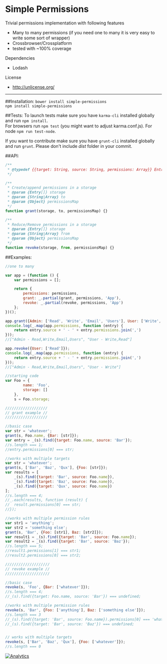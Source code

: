 # Simple Permissions
Trivial permissions implementation with following features
- Many to many permissions (if you need one to many it is very easy to write some sort of wrapper)
- Crossbrowser/Crossplatform
- tested with ~100% coverage

Dependencies
- Lodash

License
- http://unlicense.org/

________
##Installation:
`bower install simple-permissions`  
`npm install simple-permissions`

##Tests:
To launch tests make sure you have `karma-cli` installed globally and run `npm install`.  
For browsers run `npm test` (you might want to adjust karma.conf.js). For node `npm run test-node`.

If you want to contribute make sure you have `grunt-cli` installed globally and run `grunt`. Please don't include _dist_ folder in your commit.

##API:
```js
/**
 * @typedef {{target: String, source: String, permissions: Array}} Entry
 */

/**
 * Create/append permissions in a storage
 * @param {Entry[]} storage
 * @param {String|Array} to
 * @param {Object} permissionsMap
 */
function grant(storage, to, permissionsMap) {}

/**
 * Reduce/Remove permissions in a storage
 * @param {Entry[]} storage
 * @param {String|Array} from
 * @param {Object} permissionsMap
 */
function revoke(storage, from, permissionsMap) {}
```

##Examples:
```js
//one to many

var app = (function () {
	var permissions = [];

	return {
		permissions: permissions,
		grant: _.partial(grant, permissions, 'App'),
		revoke: _.partial(revoke, permissions, 'App')
	};
})();

app.grant({Admin: ['Read', 'Write', 'Email', 'Users'], User: ['Write', 'Read']});
console.log(_.map(app.permissions, function (entry) {
	return entry.source + ' - ' + entry.permissions.join(',')
}));
//["Admin - Read,Write,Email,Users", "User - Write,Read"]

app.revoke({User: ['Read']});
console.log(_.map(app.permissions, function (entry) {
	return entry.source + ' - ' + entry.permissions.join(',')
}));
//["Admin - Read,Write,Email,Users", "User - Write"]
```

```js
//starting code
var Foo = {
		name: 'Foo',
		storage: []
	},
	s = Foo.storage;

///////////////////
// grant example //
///////////////////

//basic case
var str = 'whatever';
grant(s, Foo.name, {Bar: [str]});
var entry = _(s).find({target: Foo.name, source: 'Bar'});
//s.length === 1;
//entry.permissions[0] === str;

//works with multiple targets
var str = 'whatever';
grant(s, ['Bar', 'Baz', 'Qux'], {Foo: [str]});
var results = [
	_(s).find({target: 'Bar', source: Foo.name}),
	_(s).find({target: 'Baz', source: Foo.name}),
	_(s).find({target: 'Qux', source: Foo.name})
];
//s.length === 4;
//_.each(results, function (result) {
//	result.permissions[0] === str;
//});

//works with multiple permission rules
var str1 = 'anything';
var str2 = 'something else';
grant(s, 'Bar', {Foo: [str1], Baz: [str2]});
var result1 = _(s).find({target: 'Bar', source: Foo.name});
var result2 = _(s).find({target: 'Bar', source: 'Baz'});
//s.length === 5;
//result1.permissions[1] === str1;
//result2.permissions[0] === str2;

////////////////////
// revoke example //
////////////////////

//basic case
revoke(s, 'Foo', {Bar: ['whatever']});
//s.length === 4;
//_(s).find({target: Foo.name, source: 'Bar'}) === undefined;

//works with multiple permission rules
revoke(s, 'Bar', {Foo: ['anything'], Baz: ['something else']});
//s.length === 3
//_(s).find({target: 'Bar', source: Foo.name}).permissions[0] === 'whatever';
//_(s).find({target: 'Bar', source: 'Baz'}) === undefined;


// works with multiple targets
revoke(s, ['Bar', 'Baz', 'Qux'], {Foo: ['whatever']});
//s.length === 0
```

[![Analytics](https://ga-beacon.appspot.com/UA-61501696-1/szarouski/simple-permissions/README)](https://github.com/igrigorik/ga-beacon)